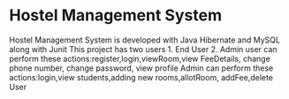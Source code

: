 # Hostel Management System
Hostel Management System is developed with Java Hibernate and MySQL along with Junit 
This project has two users 1. End User 2. Admin 
user can perform these actions:register,login,viewRoom,view FeeDetails, change phone number, change password, view profile
Admin can perform these actions:login,view students,adding new rooms,allotRoom, addFee,delete User
